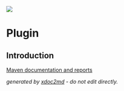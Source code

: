 ![](http://dev.lutece.paris.fr/jenkins/buildStatus/icon?job=genattrs-module-genericattributes-openstreetmap-deploy)
# Plugin

## Introduction


[Maven documentation and reports](http://dev.lutece.paris.fr/plugins/module-genericattributes-openstreetmap/)



 *generated by [xdoc2md](https://github.com/lutece-platform/tools-maven-xdoc2md-plugin) - do not edit directly.*